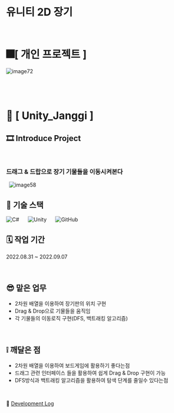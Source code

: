 # 유니티 2D 장기
&nbsp;

# 🎆[ **개인 프로젝트** ]
![image72](https://github.com/whdgns9877/Unity_JangGi/assets/49630123/cca9fcea-ce9e-47d9-a76b-66c0d662cac7)
#
&nbsp;
# 💾 [ **Unity_Janggi** ]
## 🎞️ **Introduce Project**
&nbsp;
### 드래그 & 드랍으로 장기 기물들을 이동시켜본다
&nbsp;
![image58](https://github.com/whdgns9877/Unity_JangGi/assets/49630123/560634fb-5cf3-4001-85cf-833fe365dd3b)
&nbsp;

## 🔧 기술 스택
![C#](https://img.shields.io/badge/c%23-%23239120.svg?style=for-the-badge&logo=c-sharp&logoColor=white)
&nbsp;&nbsp;&nbsp;&nbsp;
![Unity](https://img.shields.io/badge/unity-%23000000.svg?style=for-the-badge&logo=unity&logoColor=white)
&nbsp;&nbsp;&nbsp;&nbsp;
![GitHub](https://img.shields.io/badge/github-%23121011.svg?style=for-the-badge&logo=github&logoColor=white)
&nbsp;

## 🗓️ 작업 기간
2022.08.31 ~ 2022.09.07

&nbsp;

## 😎 맡은 업무

* 2차원 배열을 이용하여 장기판의 위치 구현
* Drag & Drop으로 기물들을 움직임
* 각 기물들의 이동로직 구현(DFS, 백트래킹 알고리즘)

&nbsp;

## ❕ 깨달은 점

* 2차원 배열을 이용하여 보드게임에 활용하기 좋다는점
* 드래그 관련 인터페이스 들을 활용하여 쉽게 Drag & Drop 구현이 가능
* DFS방식과 백트래킹 알고리즘을 활용하여 탐색 단계를 줄일수 있다는점

&nbsp;

🔗 [Development Log](https://blog.naver.com/whdgns9877, "Blog Link")

